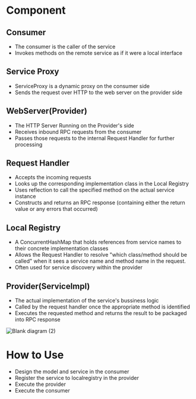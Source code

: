 # Component
## Consumer
- The consumer is the caller of the service
- Invokes methods on the remote service as if it were a local interface
## Service Proxy
- ServiceProxy is a dynamic proxy on the consumer side
- Sends the request over HTTP to the web server on the provider side
## WebServer(Provider)
- The HTTP Server Running on the Provider's side
- Receives inbound RPC requests from the consumer
- Passes those requests to the internal Request Handler for further processing
## Request Handler
- Accepts the incoming requests
- Looks up the corresponding implementation class in the Local Registry
- Uses reflection to call the specified method on the actual service instance
- Constructs and returns an RPC response (containing either the return value or any errors that occurred)
## Local Registry
- A ConcurrentHashMap that holds references from service names to their concrete implementation classes
- Allows the Request Handler to resolve "which class/method should be called" when it sees a service name and method name in the request.
- Often used for service discovery within the provider
## Provider(ServiceImpl)
- The actual implementation of the service's bussiness logic
- Called by the request handler once the appropriate method is identified
- Executes the requested method and returns the result to be packaged into RPC response

![Blank diagram (2)](https://github.com/user-attachments/assets/6a93cc26-5892-436b-a743-514ccab9db7a)

# How to Use
- Design the model and service in the consumer
- Register the service to localregistry in the provider
- Execute the provider
- Execute the consumer
